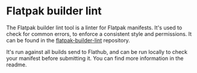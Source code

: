 # Flatpak builder lint

The Flatpak builder lint tool is a linter for Flatpak manifests. It's used to check for common errors, to enforce a consistent style and permissions.
It can be found in the [flatpak-builder-lint](https://github.com/flathub/flatpak-builder-lint) repository.

It's run against all builds send to Flathub, and can be run locally to check your manifest before submitting it. You can find more information in the readme.
